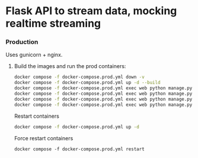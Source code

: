 # Flask API to stream data, mocking realtime streaming

### Production

Uses gunicorn + nginx.


1. Build the images and run the prod containers:

    ```sh
    docker compose -f docker-compose.prod.yml down -v 
    docker compose -f docker-compose.prod.yml up -d --build
    docker compose -f docker-compose.prod.yml exec web python manage.py create_db   
    docker compose -f docker-compose.prod.yml exec web python manage.py seed_db 
    docker compose -f docker-compose.prod.yml exec web python manage.py seed_db_route
    docker compose -f docker-compose.prod.yml exec web python manage.py seed_db_runners
    ```

    Restart containers
    ```sh
    docker compose -f docker-compose.prod.yml up -d
    ```

    Force restart containers
    ```
    docker compose -f docker-compose.prod.yml restart
    ```
